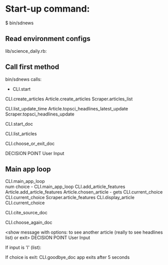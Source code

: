 # Start-up command:
  $  bin/sdnews

## Read environment configs 
lib/science_daily.rb: 

## Call first method
bin/sdnews calls:
  * CLI.start 

CLI.create_articles
Article.create_articles
Scraper.articles_list        

CLI.list_update_time
Article.topsci_headlines_latest_update
Scraper.topsci_headlines_update

CLI.start_doc
<show Welcome message>

CLI.list_articles

<show headlines update time>

<show headlines numbered list>

CLI.choose_or_exit_doc

<show Choice message: choose a headline or exit>
DECISION POINT
User Input

## Main app loop
CLI.main_app_loop	
num choice - CLI.main_app_loop
CLI.add_article_features
Article.add_article_features
Article.chosen_article - gets CLI.current_choice
CLI.current_choice
Scraper.article_features
CLI.display_article
CLI.current_choice

<show chosen article details>

CLI.cite_source_doc

<show scraped source site Acknowledgment message>

CLI.choose_again_doc

<show message with options:
 to see another article (really to see headlines list) 
 or exit>
DECISION POINT
User Input

If input is 'l' (list):
<show headlines numbered list>

If choice is exit:
CLI.goodbye_doc
<show closing message>
app exits after 5 seconds

